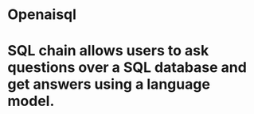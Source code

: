 # Openaisql
# SQL chain allows users to ask questions over a SQL database and get answers using a language model. 
